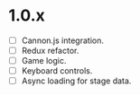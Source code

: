 # 1.0.x #
- [ ] Cannon.js integration.
- [ ] Redux refactor.
- [ ] Game logic.
- [ ] Keyboard controls.
- [ ] Async loading for stage data.
